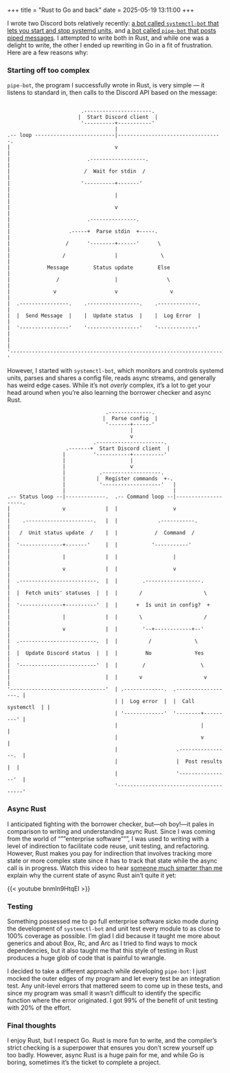 +++
title = "Rust to Go and back"
date = 2025-05-19 13:11:00
+++

I wrote two Discord bots relatively recently: [a bot called `systemctl-bot` that lets you start and stop systemd units](https://github.com/forrestjacobs/systemctl-bot), and [a bot called `pipe-bot` that posts piped messages](https://github.com/forrestjacobs/pipe-bot). I attempted to write both in Rust, and while one was a delight to write, the other I ended up rewriting in Go in a fit of frustration. Here are a few reasons why:

### Starting off too complex

`pipe-bot`, the program I successfully wrote in Rust, is very simple — it listens to standard in, then calls to the Discord API based on the message:


```goat

                        .----------------------.
                       |  Start Discord client  |
                        '----------+-----------'
                                   |
.-- loop --------------------------|----------------------------------.
|                                  v                                  |
|                         .------------------.                        |
|                        /  Wait for stdin  /                         |
|                       '----------+-------'                          |
|                                  |                                  |
|                                  v                                  |
|                         .---------------.                           |
|                   .-----+  Parse stdin  +-----.                     |
|                  /      '--------+------'      \                    |
|                 /                |              \                   |
|            Message        Status update        Else                 |
|               /                  |                \                 |
|              v                   v                 v                |
|  .----------------.    .-----------------.    .-------------.       |
|  |  Send Message  |    |  Update status  |    |  Log Error  |       |
|  '----------------'    '-----------------'    '-------------'       |
|                                                                     |
'---------------------------------------------------------------------'
```

However, I started with `systemctl-bot`, which monitors and controls systemd units, parses and shares a config file, reads async streams, and generally has weird edge cases. While it’s not *overly* complex, it’s a lot to get your head around when you’re also learning the borrower checker and async Rust.

```goat
                                .--------------.
                               |  Parse config  |
                                '-------+------'
                                        |
                                        v
                            .----------------------.
                   .-------+  Start Discord client  |
                  |         '-----------+----------'
                  |                     |
                  |                     v
                  |           .-------------------.
                  |          |  Register commands  +-.
                  |           '-------------------'   |
                  |                                   |
.-- Status loop --|-------------.  .-- Command loop --|--------------------.
|                 v             |  |                  v                    |
|    .----------------------.   |  |             .-----------.             |
|   /  Unit status update  /    |  |            /  Command  /              |
|  '--------------+-------'     |  |           '-----------'               |
|                 |             |  |                  |                    |
|                 v             |  |                  v                    |
|  .-------------------------.  |  |        .------------------.           |
|  |  Fetch units' statuses  |  |  |       /                    \          |
|  '--------------+----------'  |  |      +  Is unit in config?  +         |
|                 |             |  |       \                    /          |
|                 v             |  |        '--+------------+--'           |
|  .-------------------------.  |  |          /              \             |
|  |  Update Discord status  |  |  |         No              Yes           |
|  '-------------------------'  |  |        /                  \           |
|                               |  |       v                    v          |
'-------------------------------'  | .-------------.  .------------------. |
                                   | |  Log error  |  |  Call systemctl  | |
                                   | '-------------'  '--------+---------' |
                                   |                           |           |
                                   |                           v           |
                                   |                   .----------------.  |
                                   |                   |  Post results  |  |
                                   |                   '----------------'  |
                                   '---------------------------------------'
```

### Async Rust

I anticipated fighting with the borrower checker, but—oh boy!—it pales in comparison to writing and understanding async Rust. Since I was coming from the world of “””enterprise software”””, I was used to writing with a level of indirection to facilitate code reuse, unit testing, and refactoring. However, Rust makes you pay for indirection that involves tracking more state or more complex state since it has to track that state while the async call is in progress. Watch this video to hear [someone much smarter than me](https://fasterthanli.me/) explain why the current state of async Rust ain’t quite it yet:

{{< youtube bnmln9HtqEI >}}

### Testing

Something possessed me to go full enterprise software sicko mode during the development of `systemctl-bot` and unit test every module to as close to 100% coverage as possible. I’m glad I did because it taught me more about generics and about Box, Rc, and Arc as I tried to find ways to mock dependencies, but it also taught me that this style of testing in Rust produces a huge glob of code that is painful to wrangle.

I decided to take a different approach while developing `pipe-bot`: I just mocked the outer edges of my program and let every test be an integration test. Any unit-level errors that mattered seem to come up in these tests, and since my program was small it wasn’t difficult to identify the specific function where the error originated. I got 99% of the benefit of unit testing with 20% of the effort.

### Final thoughts

I enjoy Rust, but I respect Go. Rust is more fun to write, and the compiler’s strict checking is a superpower that ensures you don’t screw yourself up too badly. However, async Rust is a huge pain for me, and while Go is boring, sometimes it’s the ticket to complete a project.
